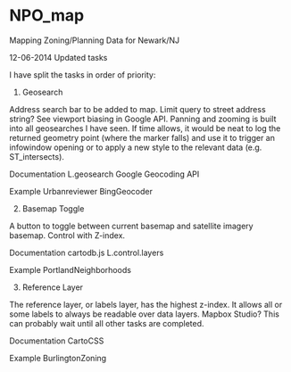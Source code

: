 NPO_map
=======

Mapping Zoning/Planning Data for Newark/NJ

12-06-2014 Updated tasks

I have split the tasks in order of priority:

1. Geosearch

Address search bar to be added to map. Limit query to street address string? See viewport biasing in Google API. Panning and zooming is built into all geosearches I have seen. If time allows, it would be neat to log the returned geometry point (where the marker falls) and use it to trigger an infowindow opening or to apply a new style to the relevant data  (e.g. ST_intersects).

Documentation
  L.geosearch
  Google Geocoding API

Example
  Urbanreviewer
  BingGeocoder

2. Basemap Toggle
	
A button to toggle between current basemap and satellite imagery basemap. Control with Z-index.

Documentation
	cartodb.js
	L.control.layers

Example
	PortlandNeighborhoods 
 
3. Reference Layer
	
The reference layer, or labels layer, has the highest z-index. It allows all or some labels to always be readable 
over data layers. Mapbox Studio? This can probably wait until all other tasks are completed. 
	
Documentation
	CartoCSS

Example
	BurlingtonZoning
	
